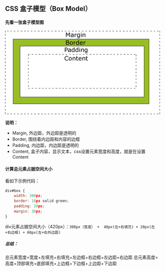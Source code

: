 ## CSS 盒子模型（Box Model）

#### 先看一张盒子模型图

<img src="./images/box-model.gif">

**说明：**
- Margin, 外边距，外边距是透明的
- Border, 围绕着内边距和内容的边框
- Padding, 内边距，内边距是透明的
- Content, 盒子内容，显示文本，css设置元素宽度和高度，就是在设置Content

####  计算总元素占据空间大小

看如下示例代码：
```js
div#box {
    width: 300px;
    border: 10px solid green;
    padding: 20px;
    margin: 30px;
}
```

div元素占据空间大小（420px）：`300px（宽度） +  40px(左+右填充) + 20px(左+右边框) + 60px(左+右外边距)`

##### 总结：
总元素宽度=宽度+左填充+右填充+左边框+右边框+左边距+右边距
总元素高度=高度+顶部填充+底部填充+上边框+下边框+上边距+下边距


